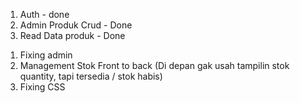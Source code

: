1. Auth - done
2. Admin Produk Crud - Done
3. Read Data produk - Done

<!-- Todo -->

1. Fixing admin
2. Management Stok Front to back (Di depan gak usah tampilin stok quantity, tapi tersedia / stok habis)
3. Fixing CSS
